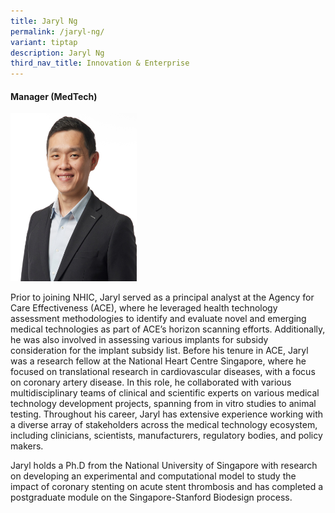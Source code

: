 ```yaml
---
title: Jaryl Ng
permalink: /jaryl-ng/
variant: tiptap
description: Jaryl Ng
third_nav_title: Innovation & Enterprise
---
```

<h4><strong>Manager (MedTech)</strong></h4>
<p></p>
<div class="isomer-image-wrapper">
<img style="width: 40%;" height="auto" width="100%" alt="Chuah Yon Jin Roger" src="/images/About/Our Team/Innovation and Enterprise/ChuahYonJin_Bio.jpg">
</div>
<p>Prior to joining NHIC, Jaryl served as a principal analyst at the Agency
for Care Effectiveness (ACE), where he leveraged health technology assessment
methodologies to identify and evaluate novel and emerging medical technologies
as part of ACE’s horizon scanning efforts. Additionally, he was also involved
in assessing various implants for subsidy consideration for the implant
subsidy list. Before his tenure in ACE, Jaryl was a research fellow at
the National Heart Centre Singapore, where he focused on translational
research in cardiovascular diseases, with a focus on coronary artery disease.
In this role, he collaborated with various multidisciplinary teams of clinical
and scientific experts on various medical technology development projects,
spanning from in vitro studies to animal testing. Throughout his career,
Jaryl has extensive experience working with a diverse array of stakeholders
across the medical technology ecosystem, including clinicians, scientists,
manufacturers, regulatory bodies, and policy makers.</p>
<p>Jaryl holds a Ph.D from the National University of Singapore with research
on developing an experimental and computational model to study the impact
of coronary stenting on acute stent thrombosis and has completed a postgraduate
module on the Singapore-Stanford Biodesign process.</p>
